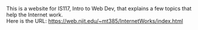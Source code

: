 This is a website for IS117, Intro to Web Dev, that explains a few topics that help the Internet work.  
Here is the URL: https://web.njit.edu/~mt385/InternetWorks/index.html
